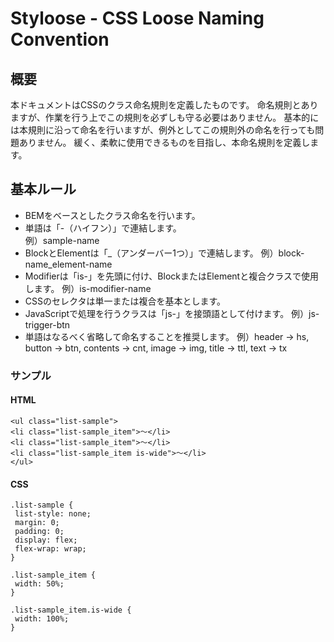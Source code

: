 # Styloose - CSS Loose Naming Convention

## 概要

本ドキュメントはCSSのクラス命名規則を定義したものです。
命名規則とありますが、作業を行う上でこの規則を必ずしも守る必要はありません。
基本的には本規則に沿って命名を行いますが、例外としてこの規則外の命名を行っても問題ありません。
緩く、柔軟に使用できるものを目指し、本命名規則を定義します。

## 基本ルール

* BEMをベースとしたクラス命名を行います。
* 単語は「-（ハイフン）」で連結します。<br>例）sample-name
* BlockとElementは「_（アンダーバー1つ）」で連結します。
  例）block-name_element-name
* Modifierは「is-」を先頭に付け、BlockまたはElementと複合クラスで使用します。
  例）is-modifier-name
* CSSのセレクタは単一または複合を基本とします。
* JavaScriptで処理を行うクラスは「js-」を接頭語として付けます。
  例）js-trigger-btn
* 単語はなるべく省略して命名することを推奨します。
  例）header → hs, button → btn, contents → cnt, image → img, title → ttl, text → tx

### サンプル

#### HTML

```
<ul class="list-sample">
<li class="list-sample_item">〜</li>
<li class="list-sample_item">〜</li>
<li class="list-sample_item is-wide">〜</li>
</ul>
```

#### CSS

```
.list-sample {
 list-style: none;
 margin: 0;
 padding: 0;
 display: flex;
 flex-wrap: wrap;
}

.list-sample_item {
 width: 50%;
}

.list-sample_item.is-wide {
 width: 100%;
}
```

